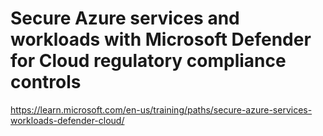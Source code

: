 
 # Secure Azure services and workloads with Microsoft Defender for Cloud regulatory compliance controls
 
 https://learn.microsoft.com/en-us/training/paths/secure-azure-services-workloads-defender-cloud/

 
 
